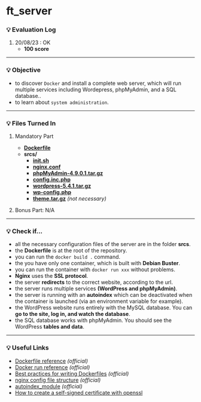 # ft_server

### :bulb: Evaluation Log
1. 20/08/23 : OK
    - **100 score**
---

### :bulb: Objective
- to discover `Docker` and install a complete web server, which will run multiple services including Wordepress, phpMyAdmin, and a SQL database..
- to learn about `system administration`.
---

### :bulb: Files Turned In
1. Mandatory Part
    - [__Dockerfile__ ](./Dockerfile)
    - __srcs/__
        - [__init.sh__](./srcs/init.sh)
        - [__nginx.conf__](./srcs/nginx.conf)
        - [__phpMyAdmin-4.9.0.1.tar.gz__](./srcs/phpMyAdmin-4.9.0.1.tar.gz)
        - [__config.inc.php__](./srcs/config.inc.php)
        - [__wordpress-5.4.1.tar.gz__](./srcs/wordpress-5.4.1.tar.gz)
        - [__wp-config.php__](./srcs/wp-config.php)
        - [__theme.tar.gz__](./srcs/theme.tar.gz) _(not necessary)_

2. Bonus Part: N/A

---
### :bulb: Check if...
- all the necessary configuration files of the server are in the folder __srcs__.
- the __Dockerfile__ is at the root of the repository.
- you can run the `docker build .` command.
- the you have only one container, which is built with __Debian Buster__.
- you can run the container with `docker run xxx` without problems.
- __Nginx__ uses the __SSL protocol__.
- the server __redirects__ to the correct website, according to the url.
- the server runs multiple services __(WordPress and phpMyAdmin)__.
- the server is running with an __autoindex__ which can be deactivated when the container is launched (via an environment variable for example).
- the WordPress website runs entirely with the MySQL database. You can __go to the site, log in, and watch the database__.
- the SQL database works with phpMyAdmin. You should see the WordPress __tables and data__.

---
### :bulb: Useful Links
- [Dockerfile reference](https://docs.docker.com/engine/reference/builder/) _(official)_
- [Docker run reference](https://docs.docker.com/engine/reference/run/#expose-incoming-ports) _(official)_
- [Best practices for writing Dockerfiles](https://docs.docker.com/develop/develop-images/dockerfile_best-practices/) _(official)_
- [nginx config file structure](https://nginx.org/en/docs/beginners_guide.html#conf_structure) _(official)_
- [autoindex_module](http://nginx.org/en/docs/http/ngx_http_autoindex_module.html) _(official)_
- [How to create a self-signed certificate with openssl](https://stackoverflow.com/questions/10175812/how-to-create-a-self-signed-certificate-with-openssl) 
